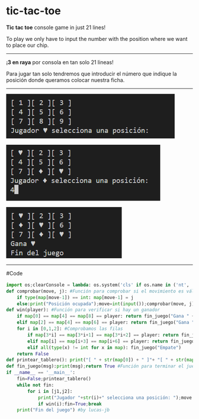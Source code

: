 # tic-tac-toe

**Tic tac toe** console game in just 21 lines!

To play we only have to input the number with the position where we want to place our chip.

***
¡**3 en raya** por consola en tan solo 21 lineas!

Para jugar tan solo tendremos que introducir el número que indique la posición donde queramos colocar nuestra ficha.

***

![Table1](https://raw.githubusercontent.com/lucas-jb/tic-tac-toe/main/images/table1.png)

![Table2](https://raw.githubusercontent.com/lucas-jb/tic-tac-toe/main/images/table2.png)

![Table3](https://raw.githubusercontent.com/lucas-jb/tic-tac-toe/main/images/table3.png)

***
#Code
```python
import os;clearConsole = lambda: os.system('cls' if os.name in ('nt', 'dos') else 'clear');clearConsole();j1,j2,map,move = "♥","♦",[1,2,3,4,5,6,7,8,9],1 #Variables globales
def comprobar(move, j): #Función para comprobar si el movimiento es válido
    if type(map[move-1]) == int: map[move-1] = j 
    else:print("Posición ocupada");move=int(input());comprobar(move, j) 
def win(player): #Función para verificar si hay un ganador
    if map[0] == map[4] == map[8] == player: return fin_juego("Gana " + player)
    elif map[2] == map[4] == map[6] == player: return fin_juego("Gana " + player)
    for i in [0,1,2]: #Comprobamos las filas
        if map[3*i] == map[3*i+1] == map[3*i+2] == player: return fin_juego("Gana " + player)
        elif map[i] == map[i+3] == map[i+6] == player: return fin_juego("Gana " + player)
        elif all(type(x) != int for x in map): fin_juego("Empate")
    return False
def printear_tablero(): print("[ " + str(map[0]) + " ]"+ "[ " + str(map[1]) + " ]"+ "[ " + str(map[2]) + " ]"+"\n"+"[ " + str(map[3]) + " ]"+"[ " + str(map[4]) + " ]"+"[ " + str(map[5]) + " ]"+"\n"+"[ " + str(map[6]) + " ]"+"[ " + str(map[7]) + " ]"+"[ " + str(map[8]) + " ]") #Función para imprimir el tablero
def fin_juego(msg):print(msg);return True #Función para terminar el juego
if __name__ == '__main__': 
    fin=False;printear_tablero() 
    while not fin:
        for i in [j1,j2]:
            print("Jugador "+str(i)+" selecciona una posición: ");move = int(input());comprobar(move, i);clearConsole();printear_tablero() 
            if win(i):fin=True;break
    print("Fin del juego") #by lucas-jb
```
